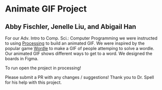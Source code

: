 # Animate GIF Project
## Abby Fischler, Jenelle Liu, and Abigail Han

For our Adv. Intro to Comp. Sci.: Computer Programming we were instructed to using [Processing](https://processing.org/) to build an animated GIF. We were inspired by the popular game [Wordle](https://www.nytimes.com/games/wordle/index.html) to make a GIF of people attemping to solve a wordle. Our animated GIF shows different ways to get to a word. We designed the boards in Figma.

To run open the project in processing!

Please submit a PR with any changes / suggestions! Thank you to Dr. Spell for his help with this project.